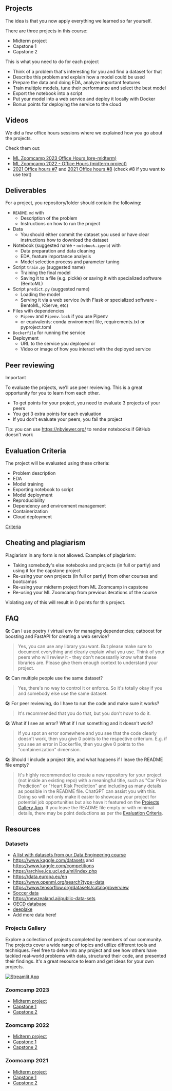 ## Projects 

The idea is that you now apply everything we learned so far yourself.

There are three projects in this course:

* Midterm project
* Capstone 1
* Capstone 2

This is what you need to do for each project

* Think of a problem that's interesting for you and find a dataset for that
* Describe this problem and explain how a model could be used
* Prepare the data and doing EDA, analyze important features
* Train multiple models, tune their performance and select the best model
* Export the notebook into a script
* Put your model into a web service and deploy it locally with Docker
* Bonus points for deploying the service to the cloud

## Videos

We did a few office hours sessions where we explained how you go about the projects. 

Check them out:

* [ML Zoomcamp 2023 Office Hours (pre-midterm)](https://www.youtube.com/live/GuJkBzyGxyc)
* [ML Zoomcamp 2022 - Office Hours (midterm project)](https://www.youtube.com/live/AcB-Iz8h5tc)
* [2021 Office hours #7](https://www.youtube.com/live/wWBm6MHu5u8) and [2021 Office hours #8](https://www.youtube.com/live/3bo7I9LaN7o) (check #8 if you want to use text)

## Deliverables

For a project, you repository/folder should contain the following:

* `README.md` with
  * Description of the problem
  * Instructions on how to run the project
* Data
  * You should either commit the dataset you used or have clear instructions how to download the dataset
* Notebook (suggested name - `notebook.ipynb`) with
  * Data preparation and data cleaning
  * EDA, feature importance analysis
  * Model selection process and parameter tuning
* Script `train.py` (suggested name)
  * Training the final model
  * Saving it to a file (e.g. pickle) or saving it with specialized software (BentoML)
* Script `predict.py` (suggested name)
  * Loading the model
  * Serving it via a web service (with Flask or specialized software - BentoML, KServe, etc)
* Files with dependencies
  * `Pipenv` and `Pipenv.lock` if you use Pipenv
  * or equivalents: conda environment file, requirements.txt or pyproject.toml
* `Dockerfile` for running the service
* Deployment
  * URL to the service you deployed or
  * Video or image of how you interact with the deployed service


## Peer reviewing

> [!IMPORTANT]  
> To evaluate the projects, we'll use peer reviewing. This is a great opportunity for you to learn from each other.
> * To get points for your project, you need to evaluate 3 projects of your peers
> * You get 3 extra points for each evaluation
> * If you don't evaluate your peers, you fail the project

Tip: you can use https://nbviewer.org/ to render notebooks if GitHub doesn't work


## Evaluation Criteria

The project will be evaluated using these criteria:

* Problem description
* EDA
* Model training
* Exporting notebook to script
* Model deployment
* Reproducibility
* Dependency and environment management
* Containerization
* Cloud deployment

[Criteria](https://docs.google.com/spreadsheets/d/e/2PACX-1vQCwqAtkjl07MTW-SxWUK9GUvMQ3Pv_fF8UadcuIYLgHa0PlNu9BRWtfLgivI8xSCncQs82HDwGXSm3/pubhtml)


## Cheating and plagiarism

Plagiarism in any form is not allowed. Examples of plagiarism:

* Taking somebody's else notebooks and projects (in full or partly) and using it for the capstone project
* Re-using your own projects (in full or partly) from other courses and bootcamps
* Re-using your midterm project from ML Zoomcamp in capstone
* Re-using your ML Zoomcamp from previous iterations of the course

Violating any of this will result in 0 points for this project.

## FAQ


**Q**: Can I use poetry / virtual env for managing dependencies; catboost for boosting and FastAPI for creating a web service?

> Yes, you can use any library you want. But please make sure to document everything and clearly explain what you use.
> Think of your peers who will review it - they don't necessarily know what these libraries are. 
> Please give them enough context to understand your project.

**Q**: Can multiple people use the same dataset?

> Yes, there's no way to control it or enforce. So it's totally okay if you and somebody else use the same dataset. 

**Q**: For peer reviewing, do I have to run the code and make sure it works?

> It's recommended that you do that, but you don't _have_ to do it.

**Q**: What if I see an error? What if I run something and it doesn't work?

> If you spot an error somewhere and you see that the code clearly doesn't work, then you
> give 0 points to the respective criterium. E.g. if you see an error in Dockerfile,
> then you give 0 points to the "containerization" dimension.

**Q**: Should I include a project title, and what happens if I leave the README file empty?

> It's highly recommended to create a new repository for your project (not inside an existing repo) with a meaningful title, such as
> "Car Price Prediction" or "Heart Risk Prediction" and including as many details as possible in the README file. ChatGPT can assist you with this. Doing so will not only make it easier to showcase your project for potential job opportunities but also have it featured on the [Projects Gallery App](#projects-gallery).
> If you leave the README file empty or with minimal details, there may be point deductions as per the [Evaluation Criteria](#evaluation-criteria).

## Resources

### Datasets


* [A list with datasets from our Data Engineering course](https://github.com/DataTalksClub/data-engineering-zoomcamp/blob/main/week_7_project/datasets.md)
* https://www.kaggle.com/datasets and https://www.kaggle.com/competitions
* https://archive.ics.uci.edu/ml/index.php
* https://data.europa.eu/en
* https://www.openml.org/search?type=data
* https://www.tensorflow.org/datasets/catalog/overview
* [Soccer data](https://github.com/statsbomb/open-data)
* https://newzealand.ai/public-data-sets
* [OECD database](https://stats.oecd.org/index.aspx?lang=en)
* [deeplake](https://datasets.activeloop.ai/docs/ml/datasets/)
* Add more data here!

### Projects Gallery

Explore a collection of projects completed by members of our community. The projects cover a wide range of topics and utilize different tools and techniques. Feel free to delve into any project and see how others have tackled real-world problems with data, structured their code, and presented their findings. It's a great resource to learn and get ideas for your own projects.

[![Streamlit App](https://static.streamlit.io/badges/streamlit_badge_black_white.svg)](https://datatalksclub-projects.streamlit.app/)

### Zoomcamp 2023

* [Midterm project](../cohorts/2023/projects.md#midterm-project)
* [Capstone 1](../cohorts/2023/projects.md#capstone-1)
* [Capstone 2](../cohorts/2023/projects.md#capstone-2)


### Zoomcamp 2022

* [Midterm project](../cohorts/2022/projects.md#midterm-project)
* [Capstone 1](../cohorts/2022/projects.md#capstone-1)
* [Capstone 2](../cohorts/2022/projects.md#capstone-2)


### Zoomcamp 2021

* [Midterm project](../cohorts/2021/07-midterm-project/)
* [Capstone 1](../cohorts/2021/12-capstone/)
* [Capstone 2](../cohorts/2021/14-project/)

